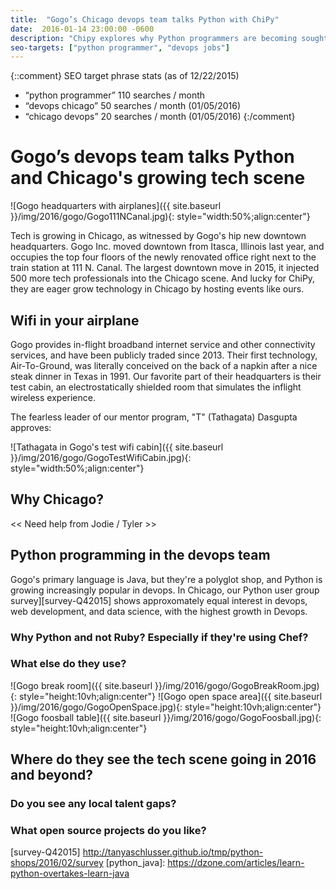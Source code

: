 ```yaml
---
title:  "Gogo’s Chicago devops team talks Python with ChiPy"
date:  2016-01-14 23:00:00 -0600
description: "Chipy explores why Python programmers are becoming sought after for roles in devops in Chicago with Gogo’s Chicago devops team."
seo-targets: ["python programmer", "devops jobs"]
---
```


{::comment}
SEO target phrase stats (as of 12/22/2015)
* “python programmer” 110 searches / month
* “devops chicago” 50 searches / month (01/05/2016)
* “chicago devops” 20 searches / month (01/05/2016)
{:/comment}


# Gogo’s devops team talks Python and Chicago's growing tech scene
![Gogo headquarters with airplanes]({{ site.baseurl }}/img/2016/gogo/Gogo111NCanal.jpg){: style="width:50%;align:center"}

Tech is growing in Chicago, as witnessed by Gogo's hip new downtown headquarters.
Gogo Inc. moved downtown from Itasca, Illinois last year, and occupies the
top four floors of the newly renovated office right next to the train station
at 111 N. Canal. 
The largest downtown move in 2015, it injected 500 more tech professionals
into the Chicago scene. And lucky for ChiPy, they are eager grow technology
in Chicago by hosting events like ours.


## Wifi in your airplane

Gogo provides in-flight broadband internet service and other
connectivity services, and have been publicly traded since 2013.
Their first technology, Air-To-Ground, was literally conceived on the
back of a napkin after a nice steak dinner in Texas in 1991.
Our favorite part of their headquarters is their test cabin, an
electrostatically shielded room that simulates the inflight wireless
experience.

The fearless leader of our mentor program, "T" (Tathagata) Dasgupta
approves:

![Tathagata in Gogo's test wifi cabin]({{ site.baseurl }}/img/2016/gogo/GogoTestWifiCabin.jpg){: style="width:50%;align:center"}


## Why Chicago?

&lt;&lt; Need help from Jodie / Tyler &gt;&gt;


## Python programming in the devops team

Gogo's primary language is Java, but they're a polyglot shop, and
Python is growing increasingly popular in devops. In Chicago,
our Python user group survey][survey-Q42015]
shows approxomately equal interest in devops, web development,
and data science, with the highest growth in Devops.

### Why Python and not Ruby? Especially if they're using Chef?
### What else do they use?


![Gogo break room]({{ site.baseurl }}/img/2016/gogo/GogoBreakRoom.jpg){: style="height:10vh;align:center"}
![Gogo open space area]({{ site.baseurl }}/img/2016/gogo/GogoOpenSpace.jpg){: style="height:10vh;align:center"}
![Gogo foosball table]({{ site.baseurl }}/img/2016/gogo/GogoFoosball.jpg){: style="height:10vh;align:center"}


## Where do they see the tech scene going in 2016 and beyond?
### Do you see any local talent gaps?
### What open source projects do you like?




[survey-Q42015] http://tanyaschlusser.github.io/tmp/python-shops/2016/02/survey
[python_java]: https://dzone.com/articles/learn-python-overtakes-learn-java
